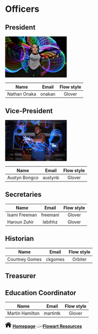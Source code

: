 
# Officers

## President
<img src="nate.jpg" width="200">  

| Name          | Email      | Flow style |
| ------------- |:----------:|:----------:|
| Nathan Onaka  | onakan     | Glover     |

## Vice-President
<img src="austyn.jpg" width="200">

| Name          | Email      | Flow style |
| ------------- |:----------:|:----------:|
| Austyn Bongco | austynb    | Glover     |

## Secretaries 

| Name          | Email      | Flow style |
| ------------- |:----------:|:----------:|
| Isami Freeman | freemani   | Glover     |
| Haroun Zuhir  | lebihhz    | Glover     |


## Historian

| Name          | Email      | Flow style  |
| ------------- |:----------:|:-----------:|
| Courtney Gomes| ckgomes    | Orbiter     |

## Treasurer

## Education Coordinator

| Name            | Email     | Flow style |
| --------------- |:---------:|:----------:|
| Martin Hamilton | martintk  | Glover     |


<img src="home.png" width="20"> **[Homepage](index.md)**  <img src="book.png" width="20">**[Flowart Resources](flowresources.md)**
